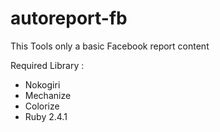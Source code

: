 # autoreport-fb
This Tools only a basic Facebook report content

Required Library :
- Nokogiri
- Mechanize
- Colorize
- Ruby 2.4.1
